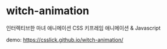 # witch-animation
인터렉티브한 마녀 애니메이션 
CSS 키프레임 애니메이션 & Javascript  

demo: https://csslick.github.io/witch-animation/
